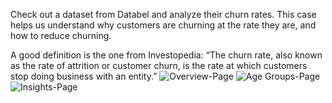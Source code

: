 Check out a dataset from Databel and analyze their churn rates. This case helps us understand why customers are churning at the rate they are,
and how to reduce churning. 

A good definition is the one from Investopedia: “The churn rate, also known as the rate of attrition or customer churn,
is the rate at which customers stop doing business with an entity.”
![Overview-Page](https://github.com/fathimuhammadzain/Powerbi-Projects/assets/106469641/70626021-5f43-44ad-9fa8-1869be320688)
![Age Groups-Page](https://github.com/fathimuhammadzain/Powerbi-Projects/assets/106469641/9f68fb24-111b-4db5-af82-ae4a64c444a1)
![Insights-Page](https://github.com/fathimuhammadzain/Powerbi-Projects/assets/106469641/9dfb56bd-0605-431d-bcfe-e4a8d3c4c145)
